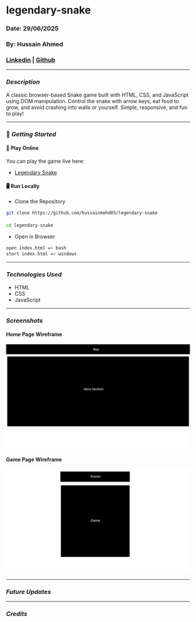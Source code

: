 # legendary-snake

### Date: 29/06/2025

### By: Hussain Ahmed

### [Linkedin](https://www.linkedin.com/in/hussain-ahmed-655a20259/) | [Github](https://github.com/hussainmohd03)

---

### **_Description_**

A classic browser-based Snake game built with HTML, CSS, and JavaScript using DOM manipulation. Control the snake with arrow keys, eat food to grow, and avoid crashing into walls or yourself. Simple, responsive, and fun to play!

---

### 🚀 **_Getting Started_**

#### **🔗 Play Online**

You can play the game live here:

- [Legendary Snake](https://legendarysnake.surge.sh/)

#### **🖥️ Run Locally**

- Clone the Repository

```bash
git clone https://github.com/hussainmohd03/legendary-snake

cd legendary-snake
```

- Open in Browser

```bash
open index.html => bash
start index.html => windows
```

---

### **_Technologies Used_**

- HTML
- CSS
- JavaScript

---

### **_Screenshots_**

#### Home Page Wireframe

![Home Page WireFrame](./Plan/index.png)

#### Game Page Wireframe

![Game Page WireFrame](./Plan/gamePage.png)


---

### **_Future Updates_**

---

### **_Credits_**
